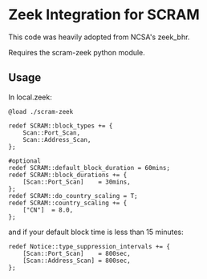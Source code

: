 Zeek Integration for SCRAM
=======================

This code was heavily adopted from NCSA's zeek_bhr.

Requires the scram-zeek python module.

Usage
-----

In local.zeek:

    @load ./scram-zeek

    redef SCRAM::block_types += {
        Scan::Port_Scan,
        Scan::Address_Scan,
    };

    #optional
    redef SCRAM::default_block_duration = 60mins;
    redef SCRAM::block_durations += {
        [Scan::Port_Scan]    = 30mins,
    };
    redef SCRAM::do_country_scaling = T;
    redef SCRAM::country_scaling += {
        ["CN"]  = 8.0,
    };

and if your default block time is less than 15 minutes:

    redef Notice::type_suppression_intervals += {
        [Scan::Port_Scan]    = 800sec,
        [Scan::Address_Scan] = 800sec,
    };


